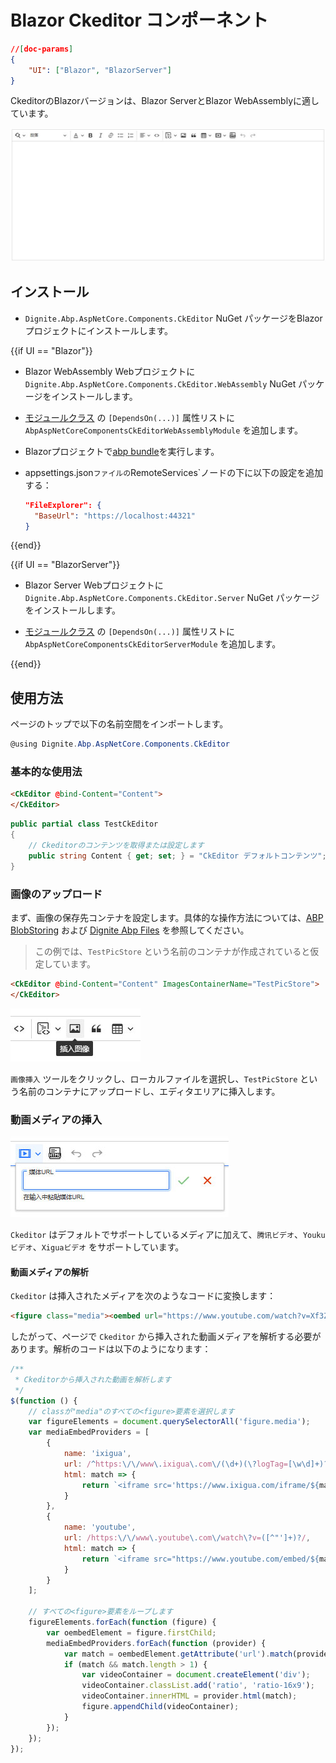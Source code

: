 # Blazor Ckeditor コンポーネント

``` json
//[doc-params]
{
    "UI": ["Blazor", "BlazorServer"]
}
```

CkeditorのBlazorバージョンは、Blazor ServerとBlazor WebAssemblyに適しています。

![Blazor Ckeditor コンポーネント](images/ckeditor.jpg)

## インストール

* `Dignite.Abp.AspNetCore.Components.CkEditor` NuGet パッケージをBlazorプロジェクトにインストールします。

{{if UI == "Blazor"}}

* Blazor WebAssembly Webプロジェクトに`Dignite.Abp.AspNetCore.Components.CkEditor.WebAssembly` NuGet パッケージをインストールします。

* [モジュールクラス](https://docs.abp.io/en/abp/latest/Module-Development-Basics) の `[DependsOn(...)]` 属性リストに `AbpAspNetCoreComponentsCkEditorWebAssemblyModule` を追加します。

* Blazorプロジェクトで[abp bundle](https://docs.abp.io/en/abp/latest/CLI#bundle)を実行します。

* appsettings.json`ファイルの`RemoteServices`ノードの下に以下の設定を追加する：
  
  ``` json
  "FileExplorer": {
    "BaseUrl": "https://localhost:44321"
  }
  ```

{{end}}

{{if UI == "BlazorServer"}}

* Blazor Server Webプロジェクトに`Dignite.Abp.AspNetCore.Components.CkEditor.Server` NuGet パッケージをインストールします。

* [モジュールクラス](https://docs.abp.io/en/abp/latest/Module-Development-Basics) の `[DependsOn(...)]` 属性リストに `AbpAspNetCoreComponentsCkEditorServerModule` を追加します。

{{end}}

## 使用方法

ページのトップで以下の名前空間をインポートします。

```csharp
@using Dignite.Abp.AspNetCore.Components.CkEditor
```

### 基本的な使用法

```html
<CkEditor @bind-Content="Content">
</CkEditor>
```

```csharp
public partial class TestCkEditor
{
    // Ckeditorのコンテンツを取得または設定します
    public string Content { get; set; } = "CkEditor デフォルトコンテンツ";
}
```

### 画像のアップロード

まず、画像の保存先コンテナを設定します。具体的な操作方法については、[ABP BlobStoring](https://docs.abp.io/zh-Hans/abp/latest/Blob-Storing) および [Dignite Abp Files](Files.md) を参照してください。

> この例では、`TestPicStore` という名前のコンテナが作成されていると仮定しています。

```html
<CkEditor @bind-Content="Content" ImagesContainerName="TestPicStore">
</CkEditor>
```

![Blazor Ckeditor 画像のアップロード](images/ckeditor-insert-pic.jpg)

`画像挿入` ツールをクリックし、ローカルファイルを選択し、`TestPicStore` という名前のコンテナにアップロードし、エディタエリアに挿入します。

### 動画メディアの挿入

![Blazor Ckeditor 動画メディアの挿入](images/ckeditor-insert-media.jpg)

`Ckeditor` はデフォルトでサポートしているメディアに加えて、`腾讯ビデオ`、`Youkuビデオ`、`Xiguaビデオ` をサポートしています。

#### 動画メディアの解析

`Ckeditor` は挿入されたメディアを次のようなコードに変換します：

```html
<figure class="media"><oembed url="https://www.youtube.com/watch?v=Xf3ZUfESLeo"></oembed></figure>
```

したがって、ページで `Ckeditor` から挿入された動画メディアを解析する必要があります。解析のコードは以下のようになります：

```javascript
/**
 * Ckeditorから挿入された動画を解析します
 */
$(function () {
    // classが"media"のすべての<figure>要素を選択します
    var figureElements = document.querySelectorAll('figure.media');
    var mediaEmbedProviders = [
        {
            name: 'ixigua',
            url: /^https:\/\/www\.ixigua\.com\/(\d+)(\?logTag=[\w\d]+)?/,
            html: match => {
                return `<iframe src='https://www.ixigua.com/iframe/${match[1]}?autoplay=0' title="Ixigua video player" allowFullScreen></iframe>`;
            }
        },
        {
            name: 'youtube',
            url: /https:\/\/www\.youtube\.com\/watch\?v=([^"']+)?/,
            html: match => {
                return `<iframe src="https://www.youtube.com/embed/${match[1]}" title="YouTube video player" allow="accelerometer; autoplay; clipboard-write; encrypted-media; gyroscope; picture-in-picture; web-share" allowfullscreen></iframe>`;
            }
        }
    ];

    // すべての<figure>要素をループします
    figureElements.forEach(function (figure) {
        var oembedElement = figure.firstChild;
        mediaEmbedProviders.forEach(function (provider) {
            var match = oembedElement.getAttribute('url').match(provider.url);
            if (match && match.length > 1) {
                var videoContainer = document.createElement('div');
                videoContainer.classList.add('ratio', 'ratio-16x9');
                videoContainer.innerHTML = provider.html(match);
                figure.appendChild(videoContainer);
            }
        });
    });
});
```
